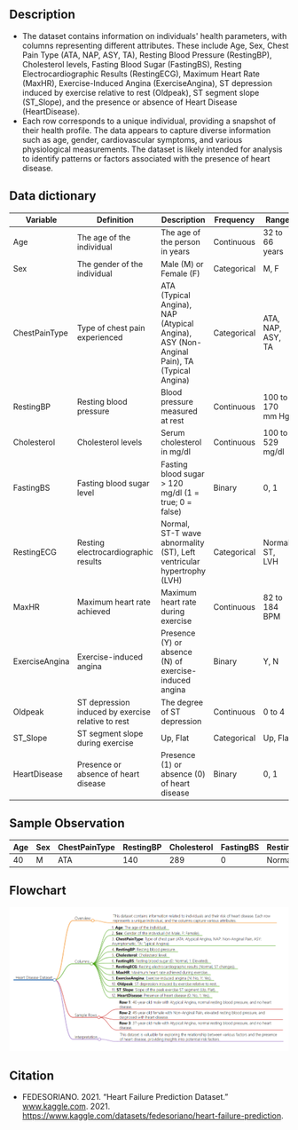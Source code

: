 ## Description 
- The dataset contains information on individuals' health parameters, with columns representing different attributes. These include Age, Sex, Chest Pain Type (ATA, NAP, ASY, TA), Resting Blood Pressure (RestingBP), Cholesterol levels, Fasting Blood Sugar (FastingBS), Resting Electrocardiographic Results (RestingECG), Maximum Heart Rate (MaxHR), Exercise-Induced Angina (ExerciseAngina), ST depression induced by exercise relative to rest (Oldpeak), ST segment slope (ST_Slope), and the presence or absence of Heart Disease (HeartDisease).
- Each row corresponds to a unique individual, providing a snapshot of their health profile. The data appears to capture diverse information such as age, gender, cardiovascular symptoms, and various physiological measurements. The dataset is likely intended for analysis to identify patterns or factors associated with the presence of heart disease.

## Data dictionary
| Variable        | Definition                                          | Description                                         | Frequency     | Range                | Unit        | Type      |
|-----------------|-----------------------------------------------------|-----------------------------------------------------|---------------|----------------------|-------------|-----------|
| Age             | The age of the individual                           | The age of the person in years                      | Continuous    | 32 to 66 years        | Years       | Numerical |
| Sex             | The gender of the individual                        | Male (M) or Female (F)                             | Categorical   | M, F                 | Category    | Categorical |
| ChestPainType   | Type of chest pain experienced                      | ATA (Typical Angina), NAP (Atypical Angina), ASY (Non-Anginal Pain), TA (Typical Angina) | Categorical   | ATA, NAP, ASY, TA    | Category    | Categorical |
| RestingBP       | Resting blood pressure                               | Blood pressure measured at rest                     | Continuous    | 100 to 170 mm Hg     | mm Hg       | Numerical |
| Cholesterol     | Cholesterol levels                                   | Serum cholesterol in mg/dl                          | Continuous    | 100 to 529 mg/dl     | mg/dl       | Numerical |
| FastingBS       | Fasting blood sugar level                            | Fasting blood sugar > 120 mg/dl (1 = true; 0 = false) | Binary        | 0, 1                 | Category    | Binary    |
| RestingECG      | Resting electrocardiographic results                | Normal, ST-T wave abnormality (ST), Left ventricular hypertrophy (LVH) | Categorical   | Normal, ST, LVH      | Category    | Categorical |
| MaxHR           | Maximum heart rate achieved                         | Maximum heart rate during exercise                 | Continuous    | 82 to 184 BPM        | BPM         | Numerical |
| ExerciseAngina  | Exercise-induced angina                             | Presence (Y) or absence (N) of exercise-induced angina | Binary        | Y, N                | Category    | Binary    |
| Oldpeak         | ST depression induced by exercise relative to rest  | The degree of ST depression                         | Continuous    | 0 to 4               | Dimensionless | Numerical |
| ST_Slope        | ST segment slope during exercise                    | Up, Flat                                            | Categorical   | Up, Flat             | Category    | Categorical |
| HeartDisease    | Presence or absence of heart disease                 | Presence (1) or absence (0) of heart disease        | Binary        | 0, 1                 | Category    | Binary    |
## Sample Observation

| Age | Sex | ChestPainType | RestingBP | Cholesterol | FastingBS | RestingECG | MaxHR | ExerciseAngina | Oldpeak | ST_Slope | HeartDisease |
|-----|-----|---------------|-----------|-------------|-----------|------------|-------|-----------------|---------|----------|--------------|
| 40  | M   | ATA           | 140       | 289         | 0         | Normal     | 172   | N               | 0       | Up       | 0            |

## Flowchart
<img src="Flowchart.png" alt="Flowchart">

## Citation
- FEDESORIANO. 2021. “Heart Failure Prediction Dataset.” www.kaggle.com. 2021. https://www.kaggle.com/datasets/fedesoriano/heart-failure-prediction.


